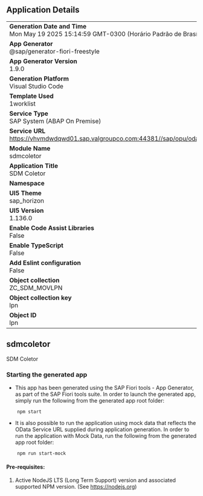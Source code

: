## Application Details
|               |
| ------------- |
|**Generation Date and Time**<br>Mon May 19 2025 15:14:59 GMT-0300 (Horário Padrão de Brasília)|
|**App Generator**<br>@sap/generator-fiori-freestyle|
|**App Generator Version**<br>1.9.0|
|**Generation Platform**<br>Visual Studio Code|
|**Template Used**<br>1worklist|
|**Service Type**<br>SAP System (ABAP On Premise)|
|**Service URL**<br>https://vhvmdwdqwd01.sap.valgroupco.com:44381//sap/opu/odata/sap/ZUI_SDM_MOVLPN
|**Module Name**<br>sdmcoletor|
|**Application Title**<br>SDM Coletor|
|**Namespace**<br>|
|**UI5 Theme**<br>sap_horizon|
|**UI5 Version**<br>1.136.0|
|**Enable Code Assist Libraries**<br>False|
|**Enable TypeScript**<br>False|
|**Add Eslint configuration**<br>False|
|**Object collection**<br>ZC_SDM_MOVLPN|
|**Object collection key**<br>lpn|
|**Object ID**<br>lpn|

## sdmcoletor

SDM Coletor

### Starting the generated app

-   This app has been generated using the SAP Fiori tools - App Generator, as part of the SAP Fiori tools suite.  In order to launch the generated app, simply run the following from the generated app root folder:

```
    npm start
```

- It is also possible to run the application using mock data that reflects the OData Service URL supplied during application generation.  In order to run the application with Mock Data, run the following from the generated app root folder:

```
    npm run start-mock
```

#### Pre-requisites:

1. Active NodeJS LTS (Long Term Support) version and associated supported NPM version.  (See https://nodejs.org)


